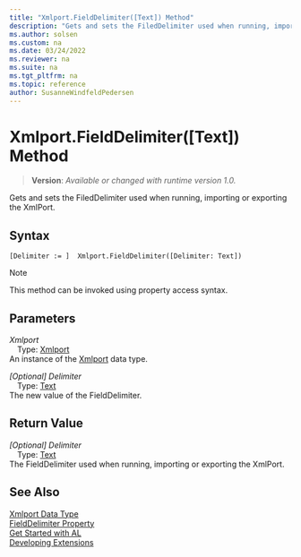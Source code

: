 ```yaml
---
title: "Xmlport.FieldDelimiter([Text]) Method"
description: "Gets and sets the FiledDelimiter used when running, importing or exporting the XmlPort."
ms.author: solsen
ms.custom: na
ms.date: 03/24/2022
ms.reviewer: na
ms.suite: na
ms.tgt_pltfrm: na
ms.topic: reference
author: SusanneWindfeldPedersen
---
```

[//]: # (START>DO_NOT_EDIT)
[//]: # (IMPORTANT:Do not edit any of the content between here and the END>DO_NOT_EDIT.)
[//]: # (Any modifications should be made in the .xml files in the ModernDev repo.)
# Xmlport.FieldDelimiter([Text]) Method
> **Version**: _Available or changed with runtime version 1.0._

Gets and sets the FiledDelimiter used when running, importing or exporting the XmlPort.


## Syntax
```AL
[Delimiter := ]  Xmlport.FieldDelimiter([Delimiter: Text])
```
> [!NOTE]
> This method can be invoked using property access syntax.
## Parameters
*Xmlport*  
&emsp;Type: [Xmlport](xmlport-data-type.md)  
An instance of the [Xmlport](xmlport-data-type.md) data type.  

*[Optional] Delimiter*  
&emsp;Type: [Text](../text/text-data-type.md)  
The new value of the FieldDelimiter.  


## Return Value
*[Optional] Delimiter*  
&emsp;Type: [Text](../text/text-data-type.md)  
The FieldDelimiter used when running, importing or exporting the XmlPort.


[//]: # (IMPORTANT: END>DO_NOT_EDIT)
## See Also
[Xmlport Data Type](xmlport-data-type.md)  
[FieldDelimiter Property](../../properties/devenv-fielddelimiter-property.md)   
[Get Started with AL](../../devenv-get-started.md)  
[Developing Extensions](../../devenv-dev-overview.md)